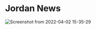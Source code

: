 # Jordan News

![Screenshot from 2022-04-02 15-35-29](https://user-images.githubusercontent.com/40750581/161386699-f78fb66e-2415-4eff-a4c1-3864ee6a1e34.png)
